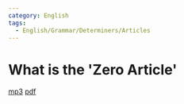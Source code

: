 ```yaml
---
category: English
tags:
  - English/Grammar/Determiners/Articles
---
```

# What is the 'Zero Article'

[mp3](/resources/English/what-is-the-zero-article-.mp3)
[pdf](/resources/English/what-is-the-zero-article-.pdf)
